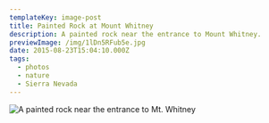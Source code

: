 ```yaml
---
templateKey: image-post
title: Painted Rock at Mount Whitney
description: A painted rock near the entrance to Mount Whitney.
previewImage: /img/1lDn5RFub5e.jpg
date: 2015-08-23T15:04:10.000Z
tags:
  - photos
  - nature
  - Sierra Nevada
---
```

![A painted rock near the entrance to Mt. Whitney](/img/1lDn5RFub5e.jpg)
